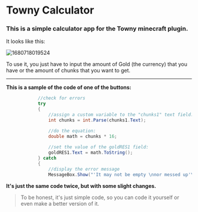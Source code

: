 # Towny Calculator

### This is a simple calculator app for the Towny minecraft plugin.

It looks like this:

![1680718019524](https://cdn.glitch.global/e778e17c-75b5-43df-ae17-f2a1107ac22b/Towny_Calculator_aqngEUjO3T.png?v=1680719405375)

To use it, you just have to input the amount of Gold (the currency) that you have or the amount of chunks that you want to get.

---

**This is a sample of the code of one of the buttons:**

```csharp
            //check for errors
            try
            {   
                //assign a custom variable to the "chunks1" text field:
                int chunks = int.Parse(chunks1.Text);

                //do the equation:
                double math = chunks * 16;
                  
                //set the value of the goldRES1 field:
                goldRES1.Text = math.ToString();
            } catch
            {
                //display the error message
                MessageBox.Show("'It may not be empty \nnor messed up'\n\t\t~ Grandpa", "Read the quote!", MessageBoxButtons.OK);
```

**It's just the same code twice, but with some slight changes.**

> To be honest, it's just simple code, so you can code it yourself or even make a better version of it.
